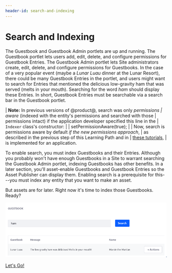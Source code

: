 ```yaml
---
header-id: search-and-indexing
---
```


# Search and Indexing

The Guestbook and Guestbook Admin portlets are up and running. The Guestbook
portlet lets users add, edit, delete, and configure permissions for Guestbook
Entries. The Guestbook Admin portlet lets Site administrators create, edit,
delete, and configure permissions for Guestbooks. In the case of a very popular
event (maybe a *Lunar Luau* dinner at the Lunar Resort), there could be many
Guestbook Entries in the portlet, and users might want to search for Entries
that mentioned the delicious low-gravity ham that was served (melts in your
mouth). Searching for the word *ham* should display these Entries. In short,
Guestbook Entries must be searchable via a search bar in the Guestbook portlet. 

| **Note:** In previous versions of @product@, search was only _permissions
| aware_ (indexed with the entity's permissions and searched with those
| permissions intact) if the application developer specified this line in the
| `Indexer` class's constructor:
| 
|     setPermissionAware(true);
| 
| Now, search is permissions aware by default _if the new permissions approach_,
| as described in the previous step of this Learning Path and in
| [these tutorials](/docs/7-1/tutorials/-/knowledge_base/t/defining-application-permissions),
| is implemented for an application.

To enable search, you must index Guestbooks and their Entries. Although you
probably won't have enough Guestbooks in a Site to warrant searching the
Guestbook Admin portlet, indexing Guestbooks has other benefits. In a later
section, you'll asset-enable Guestbooks and Guestbook Entries so the Asset
Publisher can display them. Enabling search is a prerequisite for this---you
must index any entity that you want to make an asset. 

But assets are for later. Right now it's time to index those Guestbooks. Ready? 

![Figure 1: Add a search bar so users can search for Guestbook Entries. If a message or name matches the search query, the Entry is displayed in the search results.](../../../images/guestbook-portlet-search.png)

<a class="go-link btn btn-primary" href="/develop/tutorials/-/knowledge_base/7-1/enabling-search-and-indexing-for-guestbooks">Let's Go!<span class="icon-circle-arrow-right"></span></a>


